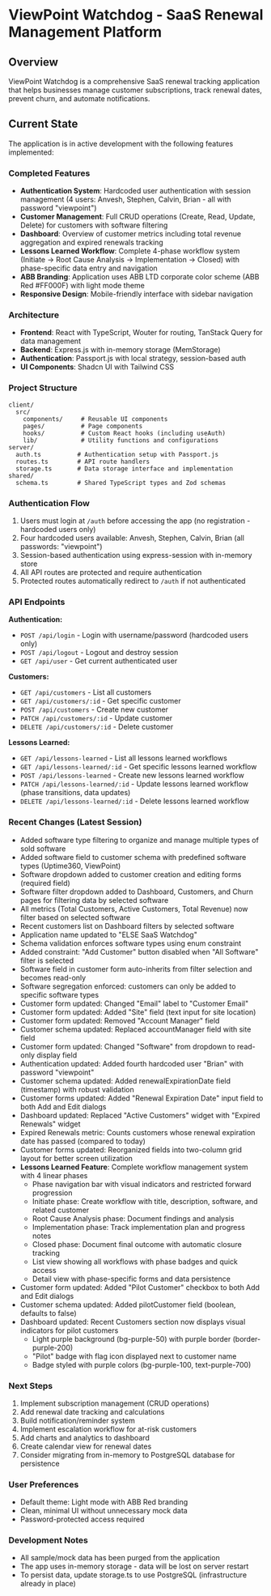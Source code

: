 # ViewPoint Watchdog - SaaS Renewal Management Platform

## Overview
ViewPoint Watchdog is a comprehensive SaaS renewal tracking application that helps businesses manage customer subscriptions, track renewal dates, prevent churn, and automate notifications.

## Current State
The application is in active development with the following features implemented:

### Completed Features
- **Authentication System**: Hardcoded user authentication with session management (4 users: Anvesh, Stephen, Calvin, Brian - all with password "viewpoint")
- **Customer Management**: Full CRUD operations (Create, Read, Update, Delete) for customers with software filtering
- **Dashboard**: Overview of customer metrics including total revenue aggregation and expired renewals tracking
- **Lessons Learned Workflow**: Complete 4-phase workflow system (Initiate → Root Cause Analysis → Implementation → Closed) with phase-specific data entry and navigation
- **ABB Branding**: Application uses ABB LTD corporate color scheme (ABB Red #FF000F) with light mode theme
- **Responsive Design**: Mobile-friendly interface with sidebar navigation

### Architecture
- **Frontend**: React with TypeScript, Wouter for routing, TanStack Query for data management
- **Backend**: Express.js with in-memory storage (MemStorage)
- **Authentication**: Passport.js with local strategy, session-based auth
- **UI Components**: Shadcn UI with Tailwind CSS

### Project Structure
```
client/
  src/
    components/     # Reusable UI components
    pages/          # Page components
    hooks/          # Custom React hooks (including useAuth)
    lib/            # Utility functions and configurations
server/
  auth.ts          # Authentication setup with Passport.js
  routes.ts        # API route handlers
  storage.ts       # Data storage interface and implementation
shared/
  schema.ts        # Shared TypeScript types and Zod schemas
```

### Authentication Flow
1. Users must login at `/auth` before accessing the app (no registration - hardcoded users only)
2. Four hardcoded users available: Anvesh, Stephen, Calvin, Brian (all passwords: "viewpoint")
3. Session-based authentication using express-session with in-memory store
4. All API routes are protected and require authentication
5. Protected routes automatically redirect to `/auth` if not authenticated

### API Endpoints
**Authentication:**
- `POST /api/login` - Login with username/password (hardcoded users only)
- `POST /api/logout` - Logout and destroy session
- `GET /api/user` - Get current authenticated user

**Customers:**
- `GET /api/customers` - List all customers
- `GET /api/customers/:id` - Get specific customer
- `POST /api/customers` - Create new customer
- `PATCH /api/customers/:id` - Update customer
- `DELETE /api/customers/:id` - Delete customer

**Lessons Learned:**
- `GET /api/lessons-learned` - List all lessons learned workflows
- `GET /api/lessons-learned/:id` - Get specific lessons learned workflow
- `POST /api/lessons-learned` - Create new lessons learned workflow
- `PATCH /api/lessons-learned/:id` - Update lessons learned workflow (phase transitions, data updates)
- `DELETE /api/lessons-learned/:id` - Delete lessons learned workflow

### Recent Changes (Latest Session)
- Added software type filtering to organize and manage multiple types of sold software
- Added software field to customer schema with predefined software types (Uptime360, ViewPoint)
- Software dropdown added to customer creation and editing forms (required field)
- Software filter dropdown added to Dashboard, Customers, and Churn pages for filtering data by selected software
- All metrics (Total Customers, Active Customers, Total Revenue) now filter based on selected software
- Recent customers list on Dashboard filters by selected software
- Application name updated to "ELSE SaaS Watchdog"
- Schema validation enforces software types using enum constraint
- Added constraint: "Add Customer" button disabled when "All Software" filter is selected
- Software field in customer form auto-inherits from filter selection and becomes read-only
- Software segregation enforced: customers can only be added to specific software types
- Customer form updated: Changed "Email" label to "Customer Email"
- Customer form updated: Added "Site" field (text input for site location)
- Customer form updated: Removed "Account Manager" field
- Customer schema updated: Replaced accountManager field with site field
- Customer form updated: Changed "Software" from dropdown to read-only display field
- Authentication updated: Added fourth hardcoded user "Brian" with password "viewpoint"
- Customer schema updated: Added renewalExpirationDate field (timestamp) with robust validation
- Customer forms updated: Added "Renewal Expiration Date" input field to both Add and Edit dialogs
- Dashboard updated: Replaced "Active Customers" widget with "Expired Renewals" widget
- Expired Renewals metric: Counts customers whose renewal expiration date has passed (compared to today)
- Customer forms updated: Reorganized fields into two-column grid layout for better screen utilization
- **Lessons Learned Feature**: Complete workflow management system with 4 linear phases
  - Phase navigation bar with visual indicators and restricted forward progression
  - Initiate phase: Create workflow with title, description, software, and related customer
  - Root Cause Analysis phase: Document findings and analysis
  - Implementation phase: Track implementation plan and progress notes
  - Closed phase: Document final outcome with automatic closure tracking
  - List view showing all workflows with phase badges and quick access
  - Detail view with phase-specific forms and data persistence
- Customer form updated: Added "Pilot Customer" checkbox to both Add and Edit dialogs
- Customer schema updated: Added pilotCustomer field (boolean, defaults to false)
- Dashboard updated: Recent Customers section now displays visual indicators for pilot customers
  - Light purple background (bg-purple-50) with purple border (border-purple-200)
  - "Pilot" badge with flag icon displayed next to customer name
  - Badge styled with purple colors (bg-purple-100, text-purple-700)

### Next Steps
1. Implement subscription management (CRUD operations)
2. Add renewal date tracking and calculations
3. Build notification/reminder system
4. Implement escalation workflow for at-risk customers
5. Add charts and analytics to dashboard
6. Create calendar view for renewal dates
7. Consider migrating from in-memory to PostgreSQL database for persistence

### User Preferences
- Default theme: Light mode with ABB Red branding
- Clean, minimal UI without unnecessary mock data
- Password-protected access required

### Development Notes
- All sample/mock data has been purged from the application
- The app uses in-memory storage - data will be lost on server restart
- To persist data, update storage.ts to use PostgreSQL (infrastructure already in place)
